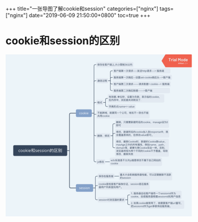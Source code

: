 +++
title="一张导图了解cookie和session"
categories=["nginx"] 
tags=["nginx"] 
date="2019-06-09 21:50:00+0800"
toc=true
+++


# cookie和session的区别
![](/img/cookie_and_session/cookie_and_session.png)
